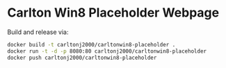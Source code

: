 # Carlton Win8 Placeholder Webpage

Build and release via:

```bash
docker build -t carltonj2000/carltonwin8-placeholder .
docker run -t -d -p 8080:80 carltonj2000/carltonwin8-placeholder
docker push carltonj2000/carltonwin8-placeholder
```
